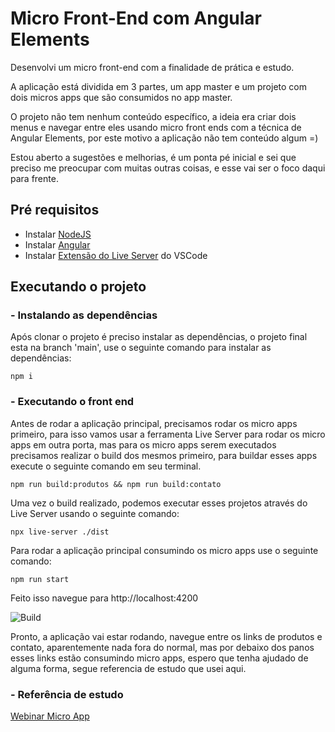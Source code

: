 # Micro Front-End com Angular Elements

Desenvolvi um micro front-end com a finalidade de prática e estudo.

A aplicação está dividida em 3 partes, um app master e um projeto com dois micros apps que são consumidos no app master.

O projeto não tem nenhum conteúdo específico, a ideia era criar dois menus e navegar entre eles usando micro front ends com a técnica de Angular Elements, por este motivo a aplicação não tem conteúdo algum =)

Estou aberto a sugestões e melhorias, é um ponta pé inicial e sei que preciso me preocupar com muitas outras coisas, e esse vai ser o foco daqui para frente.

## Pré requisitos

- Instalar [NodeJS](https://nodejs.org/en/)
- Instalar [Angular](https://angular.io/guide/setup-local)
- Instalar [Extensão do Live Server](https://marketplace.visualstudio.com/items?itemName=ritwickdey.LiveServer) do VSCode
## Executando o projeto

### - Instalando as dependências

Após clonar o projeto é preciso instalar as dependências, o projeto final esta na branch 'main', use o seguinte comando para instalar as dependências:
```
npm i
```
### - Executando o front end

Antes de rodar a aplicação principal, precisamos rodar os micro apps primeiro, para isso vamos usar a ferramenta Live Server para rodar os micro apps em outra porta, mas para os micro apps serem executados precisamos realizar o build dos mesmos primeiro, para buildar esses apps execute o seguinte comando em seu terminal.

```
npm run build:produtos && npm run build:contato
```

Uma vez o build realizado, podemos executar esses projetos através do Live Server usando o seguinte comando:

```
npx live-server ./dist
```

Para rodar a aplicação principal consumindo os micro apps use o seguinte comando:

```
npm run start
```

Feito isso navegue para http://localhost:4200

![Build](https://i2.wp.com/perdidas.com.br/wp-content/uploads/2018/09/elmo-fogo.gif?resize=540%2C368)

Pronto, a aplicação vai estar rodando, navegue entre os links de produtos e contato, aparentemente nada fora do normal, mas por debaixo dos panos esses links estão consumindo micro apps, espero que tenha ajudado de alguma forma, segue referencia de estudo que usei aqui.

### - Referência de estudo

[Webinar Micro App](https://www.youtube.com/watch?v=54wcutNmsd0)
